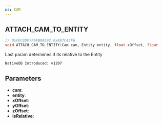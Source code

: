 ```yaml
---
ns: CAM
---
```

## ATTACH_CAM_TO_ENTITY

```c
// 0xFDC0DF7F6FB0A592 0xAD7C45F6
void ATTACH_CAM_TO_ENTITY(Cam cam, Entity entity, float xOffset, float yOffset, float zOffset, BOOL isRelative);
```

Last param determines if its relative to the Entity

```
NativeDB Introduced: v1207
```

## Parameters
* **cam**:
* **entity**:
* **xOffset**:
* **yOffset**:
* **zOffset**:
* **isRelative**:
